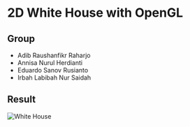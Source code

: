 # 2D White House with OpenGL

## Group
- Adib Raushanfikr Raharjo
- Annisa Nurul Herdianti
- Eduardo Sanov Rusianto
- Irbah Labibah Nur Saidah

## Result
![White House](https://drive.google.com/uc?id=1otRdFd16LKE0pToWU2a1IHAGuRCFPLz0)
